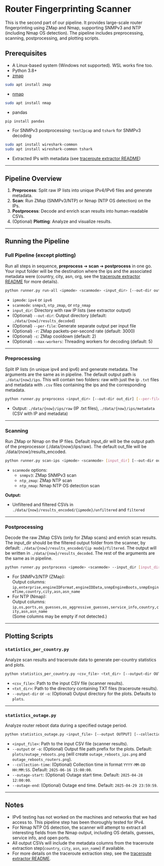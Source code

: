 # Router Fingerprinting Scanner

This is the second part of our pipeline. It provides large-scale router fingerprinting using ZMap and Nmap, supporting SNMPv3 and NTP (including Nmap OS detection). The pipeline includes preprocessing, scanning, postprocessing, and plotting scripts.

## Prerequisites
- A Linux-based system (Windows not supported). WSL works fine too.
- Python 3.8+
- [zmap](https://zmap.io/)
```bash
sudo apt install zmap
```
- [nmap](https://nmap.org/)
```bash
sudo apt install nmap
```
- pandas 
```bash
pip install pandas
```
- For SNMPv3 postprocessing: `text2pcap` and `tshark` for SNMPv3 decoding
```bash
sudo apt install wireshark-common
sudo apt install wireshark-common tshark
```
- Extracted IPs with metadata (see [traceroute extractor README](../traceroute-ip-country-extractor/README.md))

---

## Pipeline Overview
1. **Preprocess**: Split raw IP lists into unique IPv4/IPv6 files and generate metadata.
2. **Scan**: Run ZMap (SNMPv3/NTP) or Nmap (NTP OS detection) on the IPs.
3. **Postprocess**: Decode and enrich scan results into human-readable CSVs.
4. (Optional) **Plotting**: Analyze and visualize results.

---

## Running the Pipeline

### Full Pipeline (except plotting)
Run all steps in sequence, **preprocess** ➔ **scan** ➔ **postprocess** in one go. Your input folder will be the destination where the ips and the associated metadata were (country, city, asn, org, see the [traceroute extractor README](../traceroute-ip-country-extractor/README.md) for more details). 
```sh
python runner.py run-all <ipmode> <scanmode> <input_dir> [--out-dir out_dir] [--per-file] [-r rate] [-c cooldown] [--max-workers N]
```
- `ipmode`: `ipv4` or `ipv6`
- `scanmode`: `snmpv3`, `ntp_zmap`, or `ntp_nmap`
- `input_dir`: Directory with raw IP lists (see extractor output)
- (Optional) `--out-dir`: Output directory (default: `./data/{now}/results_decoded`)
- (Optional) `--per-file`: Generate separate output per input file
- (Optional) `-r`: ZMap packets-per-second rate (default: 3000)
- (Optional) `-c`: ZMap cooldown (default: 2)
- (Optional) `--max-workers`: Threading workers for decoding (default: 5)

---

### Preprocessing
Split IP lists (in unique ipv4 and ipv6) and generate metadata. The arguments are the same as in pipeline. The default output path is `./data/{now}/ips`. This will contain two folders: raw with just the ip `.txt` files and metadata with `.csv` files containing the ips and the corresponding metadata.

```sh
python runner.py preprocess <input_dir> [--out-dir out_dir] [--per-file]
```
- Output: `./data/{now}/ips/raw` (IP .txt files), `./data/{now}/ips/metadata` (CSV with IP and metadata)

---

### Scanning
Run ZMap or Nmap on the IP files. Default input_dir will be the output path of the preprocessor (./data/{now}/ips/raw). The default out_file will be ./data/{now}/results_encoded. 
```sh
python runner.py scan-ips <ipmode> <scanmode> [input_dir] [--out-dir out_dir] [-r rate] [-c cooldown]
```
- `scanmode` options:
  - `snmpv3`: ZMap SNMPv3 scan
  - `ntp_zmap`: ZMap NTP scan
  - `ntp_nmap`: Nmap NTP OS detection scan

**Output:**
- Unfiltered and filtered CSVs in `./data/{now}/results_encoded/{ipmode}/unfiltered` and `filtered`

---

### Postprocessing
Decode the raw ZMap CSVs (only for ZMap scans) and enrich scan results. The input_dir should be the filtered output folder from the scanner, by default: `./data/{now}/results_encoded/{ip mode}/filtered`. The output will be written in `./data/{now}/results_decoded`. The rest of the arguments are the same as in pipeline.
```sh
python runner.py postprocess <ipmode> <scanmode> --input_dir [input_dir] [--out-dir out_dir] [--max-workers N]
```
- For SNMPv3/NTP (ZMap):  
  Output columns:  
  `ip,enterprise,engineIDFormat,engineIDData,snmpEngineBoots,snmpEngineTime,country,city,asn,asn_name`
- For NTP (Nmap):  
  Output columns:  
  `ip,os,ports,os_guesses,os_aggressive_guesses,service_info,country,city,asn,asn_name`  
  (Some columns may be empty if not detected.)

---

## Plotting Scripts

### `statistics_per_country.py`
Analyze scan results and traceroute data to generate per-country statistics and plots.
```sh
python statistics_per_country.py <csv_file> <txt_dir> [--output-dir OUTPUT_DIR]
```
- `<csv_file>`: Path to the input CSV file (scanner results).
- `<txt_dir>`: Path to the directory containing TXT files (traceroute results).
- `--output-dir` or `-o`: (Optional) Output directory for the plots. Defaults to `plots`.

---

### `statistics_outage.py`
Analyze router reboot data during a specified outage period.
```sh
python statistics_outage.py <input_file> [--output OUTPUT] [--collection-time TIME] [--outage-start TIME] [--outage-end TIME]
```
- `<input_file>`: Path to the input CSV file (scanner results).
- `--output` or `-o`: (Optional) Output file path prefix for the plots. Default: `plots/outage_reboots.png` (will create `outage_reboots_ips.png` and `outage_reboots_routers.png`).
- `--collection-time`: (Optional) Collection time in format `YYYY-MM-DD HH:MM:SS`. Default: `2025-06-16 15:00:00`.
- `--outage-start`: (Optional) Outage start time. Default: `2025-04-28 12:00:00`.
- `--outage-end`: (Optional) Outage end time. Default: `2025-04-29 23:59:59`.

---

## Notes
- IPv6 testing has not worked on the machines and networks that we had access to. This pipeline step has been thoroughly tested for IPv4. 
- For Nmap NTP OS detection, the scanner will attempt to extract all interesting fields from the Nmap output, including OS details, guesses, service info, and open ports.
- All output CSVs will include the metadata columns from the traceroute extraction step(`country`, `city`, `asn`, `asn_name`) if available.
- For more details on the traceroute extraction step, see the [traceroute extractor README](../traceroute-ip-country-extractor/README.md).
